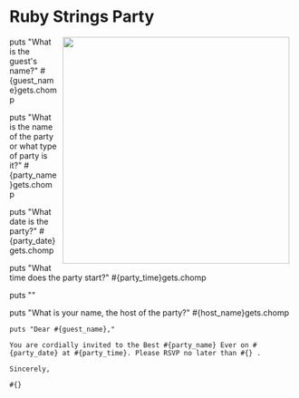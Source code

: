 # Ruby Strings Party

<img src="https://s3.amazonaws.com/after-school-assets/hogwarts.jpg" width="400px" align="right" hspace="10">


puts "What is the guest's name?"
#{guest_name}gets.chomp

puts "What is the name of the party or what type of party is it?"
#{party_name}gets.chomp

puts "What date is the party?"
#{party_date}gets.chomp

puts "What time does the party start?"
#{party_time}gets.chomp

puts ""

puts "What is your name, the host of the party?"
#{host_name}gets.chomp


```
puts "Dear #{guest_name},"

You are cordially invited to the Best #{party_name} Ever on #{party_date} at #{party_time}. Please RSVP no later than #{} .

Sincerely,

#{}

```

